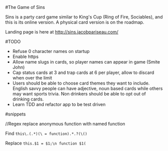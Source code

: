 #The Game of Sins

Sins is a party card game similar to King's Cup (Ring of Fire, Sociables), and
this is its online version. A physical card version is on the roadmap.

Landing page is here at http://sins.jacobpariseau.com/

#TODO

* Refuse 0 character names on startup
* Enable https
* Allow name slugs in cards, so player names can appear in game (Smite John)
* Cap status cards at 3 and trap cards at 6 per player, allow to discard when over
the limit
* Users should be able to choose card themes they want to include. English savvy
people can have adjective, noun based cards while others may want sports trivia.
Non drinkers should be able to opt out of drinking cards.
* Learn TDD and refactor app to be test driven

#snippets

//Regex replace anonymous function with named function

Find
`this\.(.*)(\ = function).*.?(\()`

Replace
`this.$1 = $1;\n function $1(`

